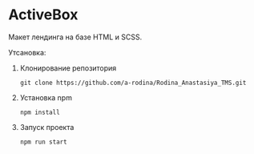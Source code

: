 # ActiveBox
Макет лендинга на базе HTML и SCSS.

Утсановка:

1. Клонирование репозитория

   `git clone https://github.com/a-rodina/Rodina_Anastasiya_TMS.git`

2. Установка npm

     `npm install`

3. Запуск проекта
   
   `npm run start`
